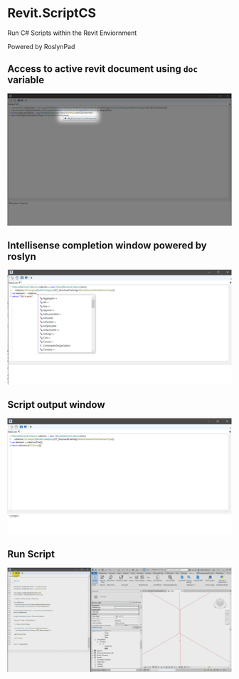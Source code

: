 # Revit.ScriptCS

Run C# Scripts within the Revit Enviornment

Powered by RoslynPad

## Access to active revit document using `doc` variable
![Image of script globals](/docs/images/DocumentScriptGlobal.png)

## Intellisense completion window powered by roslyn
![Image of intellisense window](/docs/images/IntellisenseWindow.png)

## Script output window
![Image of script output](/docs/images/ScriptOutput.png)

## Run Script
![Animation of running script](/docs/images/RunScript.gif)
